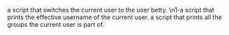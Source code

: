 a script that switches the current user to the user betty.
\n1-a script that prints the effective username of the current user.
a script that prints all the groups the current user is part of.
